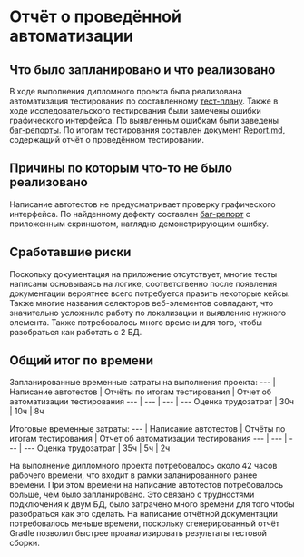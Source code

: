 # Отчёт о проведённой автоматизации
## Что было запланировано и что реализовано
В ходе выполнения дипломного проекта была реализована автоматизация тестирования по составленному [тест-плану](https://github.com/julyy5/DiplomaQA/blob/main/docs/Plan.md). Также в ходе исследовательского тестирования были замечены ошибки графического интерфейса. 
По выявленным ошибкам были заведены [баг-репорты](https://github.com/julyy5/DiplomaQA/issues). По итогам тестирования составлен документ [Report.md](https://github.com/julyy5/DiplomaQA/blob/main/docs/Report.md), содержащий отчёт о проведённом тестировании.
## Причины по которым что-то не было реализовано
Написание автотестов не предусматривает проверку графического интерфейса. По найденному дефекту составлен [баг-репорт](https://github.com/julyy5/DiplomaQA/issues/6) с приложенным скриншотом, наглядно демонстрирующим ошибку.
## Сработавшие риски
Поскольку документация на приложение отсутствует, многие тесты написаны основываясь на логике, соответственно после появления документации вероятнее всего потребуется править некоторые кейсы. Также многие названия селекторов веб-элементов совпадают, что значительно усложнило работу по локализации и выявлению нужного элемента. Также потребовалось много времени для того, чтобы разобраться как работать с 2 БД.
## Общий итог по времени
Запланированные временные затраты на выполнения проекта:
---   | Написание автотестов | Отчёты по итогам тестирования  | Отчет об автоматизации тестирования
--- | --- | --- | ---
Оценка трудозатрат | 30ч | 10ч | 8ч 

Итоговые временные затраты:
---   | Написание автотестов | Отчёты по итогам тестирования  | Отчет об автоматизации тестирования
--- | --- | --- | ---
Оценка трудозатрат | 35ч | 5ч | 2ч 

На выполнение дипломного проекта потребовалось около 42 часов рабочего времени, что входит в рамки заланированного ранее времени.
При этом времени на написание автотестов потребовалось больше, чем было запланировано. Это связано с трудностями подключения к двум БД, было затрачено много времени для того чтобы разобраться как это сделать. На написание отчётной документации потребовалось меньше времени, поскольку сгенерированный отчёт Gradle позволил быстрее проанализировать результаты тестовой сборки.
